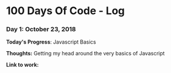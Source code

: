 # 100 Days Of Code - Log

### Day 1: October 23, 2018

**Today's Progress**: Javascript Basics 

**Thoughts:** Getting my head around the very basics of Javascript

**Link to work:** 
